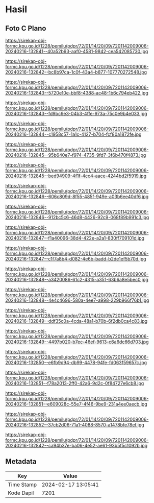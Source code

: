 # Hasil

## Foto C Plano

https://sirekap-obj-formc.kpu.go.id/1228/pemilu/pdpr/72/01/14/20/09/7201142009006-20240216-132841--40a52b93-aaf0-4581-9842-cea542085730.jpg

https://sirekap-obj-formc.kpu.go.id/1228/pemilu/pdpr/72/01/14/20/09/7201142009006-20240216-132842--bc8b97ca-1c0f-43a4-b877-107770272548.jpg

https://sirekap-obj-formc.kpu.go.id/1228/pemilu/pdpr/72/01/14/20/09/7201142009006-20240216-132843--5720e10e-bbf8-4388-ac48-1b6c794eb422.jpg

https://sirekap-obj-formc.kpu.go.id/1228/pemilu/pdpr/72/01/14/20/09/7201142009006-20240216-132843--fd9bc9e3-04b3-4ffe-973a-75c0e9b4e033.jpg

https://sirekap-obj-formc.kpu.go.id/1228/pemilu/pdpr/72/01/14/20/09/7201142009006-20240216-132844--c1958c57-1a1c-4127-b704-fcf80a1872fe.jpg

https://sirekap-obj-formc.kpu.go.id/1228/pemilu/pdpr/72/01/14/20/09/7201142009006-20240216-132845--95b640e7-f974-4735-9fd7-3f6b470f4873.jpg

https://sirekap-obj-formc.kpu.go.id/1228/pemilu/pdpr/72/01/14/20/09/7201142009006-20240216-132845--bed94909-4f1f-4cc4-aace-4244bd2f5919.jpg

https://sirekap-obj-formc.kpu.go.id/1228/pemilu/pdpr/72/01/14/20/09/7201142009006-20240216-132846--606c809d-8f55-485f-949e-a03b6ee40df6.jpg

https://sirekap-obj-formc.kpu.go.id/1228/pemilu/pdpr/72/01/14/20/09/7201142009006-20240216-132846--912bc5c6-46d8-4426-92c9-068f89b991c3.jpg

https://sirekap-obj-formc.kpu.go.id/1228/pemilu/pdpr/72/01/14/20/09/7201142009006-20240216-132847--f1a40096-38d4-422e-a2a1-830ff709101d.jpg

https://sirekap-obj-formc.kpu.go.id/1228/pemilu/pdpr/72/01/14/20/09/7201142009006-20240216-132847--c1f7a8b4-d082-4e6b-badd-b2de1ef5b70d.jpg

https://sirekap-obj-formc.kpu.go.id/1228/pemilu/pdpr/72/01/14/20/09/7201142009006-20240216-132848--a3420086-61c2-4315-a351-63b6a8e5bec0.jpg

https://sirekap-obj-formc.kpu.go.id/1228/pemilu/pdpr/72/01/14/20/09/7201142009006-20240216-132848--4e4c4696-580a-4ee7-a998-229b966f76b1.jpg

https://sirekap-obj-formc.kpu.go.id/1228/pemilu/pdpr/72/01/14/20/09/7201142009006-20240216-132849--ddf35c0a-4cda-48a1-b70b-6f2db0ca4c83.jpg

https://sirekap-obj-formc.kpu.go.id/1228/pemilu/pdpr/72/01/14/20/09/7201142009006-20240216-132849--4497b020-b7ec-46ef-9613-c6a6dc66d703.jpg

https://sirekap-obj-formc.kpu.go.id/1228/pemilu/pdpr/72/01/14/20/09/7201142009006-20240216-132850--e6fb9d94-db99-4478-94fe-fd063f59657c.jpg

https://sirekap-obj-formc.kpu.go.id/1228/pemilu/pdpr/72/01/14/20/09/7201142009006-20240216-132851--f78a2013-2ff0-42a6-9d2c-0f84727e6cb8.jpg

https://sirekap-obj-formc.kpu.go.id/1228/pemilu/pdpr/72/01/14/20/09/7201142009006-20240216-132851--e609028c-55e7-4f46-9be9-231a4ee0aecb.jpg

https://sirekap-obj-formc.kpu.go.id/1228/pemilu/pdpr/72/01/14/20/09/7201142009006-20240216-132852--37cb2d06-71a1-4088-8570-a1478bfe78ef.jpg

https://sirekap-obj-formc.kpu.go.id/1228/pemilu/pdpr/72/01/14/20/09/7201142009006-20240216-132842--ca94b37e-ba06-4e52-ae61-93b5f5c1092b.jpg


## Metadata

| Key        | Value               |
| ---------- | ------------------- |
| Time Stamp | 2024-02-17 13:05:41 |
| Kode Dapil | 7201                |



